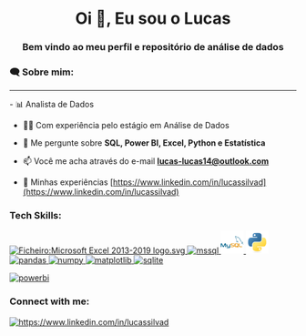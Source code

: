 <h1 align="center">Oi 👋, Eu sou o Lucas</h1>
<h3 align="center">Bem vindo ao meu perfil e repositório de análise de dados</h3>

<h3> 🗨 Sobre mim: </h3>
<hr>
- 📊 Analista de Dados

- 👨‍🎓 Com experiência pelo estágio em Análise de Dados

- 💬 Me pergunte sobre **SQL, Power BI, Excel, Python e Estatística**

- 📫 Você me acha através do e-mail **lucas-lucas14@outlook.com**

- 📄 Minhas experiências [https://www.linkedin.com/in/lucassilvad](https://www.linkedin.com/in/lucassilvad)

<h3 align="left"> Tech Skills:</h3>

<p align="left"> <a href="//upload.wikimedia.org/wikipedia/commons/7/73/Microsoft_Excel_2013-2019_logo.svg"><img alt="Ficheiro:Microsoft Excel 2013-2019 logo.svg" src="https://upload.wikimedia.org/wikipedia/commons/7/73/Microsoft_Excel_2013-2019_logo.svg" decoding="async" width="40" height="40" srcset="//upload.wikimedia.org/wikipedia/commons/thumb/7/73/Microsoft_Excel_2013-2019_logo.svg/881px-Microsoft_Excel_2013-2019_logo.svg.png 1.5x, //upload.wikimedia.org/wikipedia/commons/thumb/7/73/Microsoft_Excel_2013-2019_logo.svg/1174px-Microsoft_Excel_2013-2019_logo.svg.png 2x" data-file-width="587" data-file-height="554"> </a><a href="https://www.microsoft.com/en-us/sql-server" target="_blank" rel="noreferrer"> <img src="https://www.svgrepo.com/show/303229/microsoft-sql-server-logo.svg" alt="mssql" width="40" height="40"/> </a> <a href="https://www.mysql.com/" target="_blank" rel="noreferrer"> <img src="https://raw.githubusercontent.com/devicons/devicon/master/icons/mysql/mysql-original-wordmark.svg" alt="mysql" width="40" height="40"/> </a> <a href="https://www.python.org" target="_blank" rel="noreferrer"> <img src="https://raw.githubusercontent.com/devicons/devicon/master/icons/python/python-original.svg" alt="python" width="40" height="40"/> </a> <a href="https://pandas.pydata.org/" target="_blank" rel="noreferrer"> 
  <img src="https://upload.wikimedia.org/wikipedia/commons/thumb/e/ed/Pandas_logo.svg/512px-Pandas_logo.svg.png" alt="pandas" width="40" height="40"/> 
</a> <a href="https://numpy.org/" target="_blank" rel="noreferrer"> 
  <img src="https://upload.wikimedia.org/wikipedia/commons/3/31/NumPy_logo_2020.svg" alt="numpy" width="40" height="40"/> 
</a> <a href="https://matplotlib.org/" target="_blank" rel="noreferrer"> 
  <img src="https://upload.wikimedia.org/wikipedia/commons/thumb/8/84/Matplotlib_icon.svg/512px-Matplotlib_icon.svg.png" alt="matplotlib" width="40" height="40"/> 
</a> <a href="https://www.sqlite.org/" target="_blank" rel="noreferrer"> <img src="https://www.vectorlogo.zone/logos/sqlite/sqlite-icon.svg" alt="sqlite" width="40" height="40"/> </a> 

<a href="https://www.microsoft.com/pt-br/power-platform/products/power-bi/" target="_blank" rel="noreferrer"> <img src="https://camo.githubusercontent.com/4479a8926b417285dc052660308e5462e321e2cf3f4f6409397d2ef450de4270/68747470733a2f2f75706c6f61642e77696b696d656469612e6f72672f77696b6970656469612f636f6d6d6f6e732f7468756d622f632f63662f4e65775f506f7765725f42495f4c6f676f2e7376672f36333070782d4e65775f506f7765725f42495f4c6f676f2e7376672e706e67" alt="powerbi" width="40" height="40"/> </a>
</p>

<h3 align="left">Connect with me:</h3>
<p align="left">
<a href="https://linkedin.com/in/https://www.linkedin.com/in/lucassilvad" target="blank"><img align="center" src="https://raw.githubusercontent.com/rahuldkjain/github-profile-readme-generator/master/src/images/icons/Social/linked-in-alt.svg" alt="https://www.linkedin.com/in/lucassilvad" height="30" width="40" /></a>
</p>

<!---
- 👋 Hi, I’m @Lucas-Silva-Analytics
- 👀 I’m interested in ...
- 🌱 I’m currently learning ...
- 💞️ I’m looking to collaborate on ...
- 📫 How to reach me ...
- 😄 Pronouns: ...
- ⚡ Fun fact: ...


Lucas-Silva-Analytics/Lucas-Silva-Analytics is a ✨ special ✨ repository because its `README.md` (this file) appears on your GitHub profile.
You can click the Preview link to take a look at your changes.
--->
